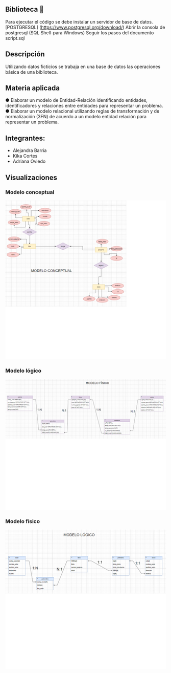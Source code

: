 ## Biblioteca 📃
Para ejecutar el código se debe instalar un servidor de base de datos.
[POSTGRESQL] (https://www.postgresql.org/download/)
Abrir la consola de postgresql (SQL Shell-para Windows)
Seguir los pasos del documento script.sql

## Descripción
Utilizando datos ficticios se trabaja en una base de datos las operaciones básica de una biblioteca.

## Materia aplicada
● Elaborar un modelo de Entidad-Relación identificando entidades, identificadores y relaciones entre entidades para representar un problema.
● Elaborar un modelo relacional utilizando reglas de transformación y de normalización (3FN) de acuerdo a un modelo entidad relación para representar un problema.

## Integrantes:
- Alejandra Barria
- Kika Cortes
- Adriana Oviedo

## Visualizaciones

### Modelo conceptual
![](https://github.com/aleyire/biblioteca/blob/main/img/modelo_conceptual.png)

### Modelo lógico
![](https://github.com/aleyire/biblioteca/blob/main/img/modelo_fisico.png)

### Modelo físico
![](https://github.com/aleyire/biblioteca/blob/main/img/modelo_logico.png)
